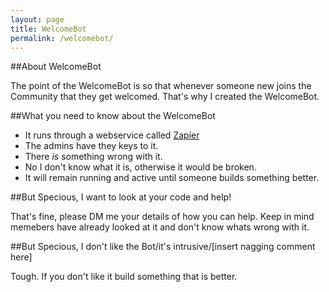 ```yaml
---
layout: page
title: WelcomeBot
permalink: /welcomebot/
---
```


##About WelcomeBot

The point of the WelcomeBot is so that whenever someone new joins the Community that they get welcomed. That's why I created the WelcomeBot. 

##What you need to know about the WelcomeBot

- It runs through a webservice called [Zapier](http://zapier.com) 
- The admins have they keys to it.
- There *is* something wrong with it.
- No I don't know what it is, otherwise it would be broken.
- It will remain running and active until someone builds something better.

##But Specious, I want to look at your code and help!

That's fine, please DM me your details of how you can help. Keep in mind memebers have already looked at it and don't know whats wrong with it.

##But Specious, I don't like the Bot/it's intrusive/[insert nagging comment here] 

Tough. If you don't like it build something that is better. 

